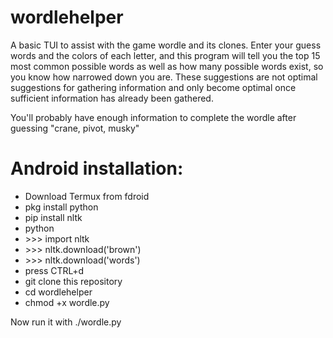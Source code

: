 # wordlehelper

A basic TUI to assist with the game wordle and its clones. Enter your guess words and the colors of each letter, and this program will tell you the top 15 most common possible words as well as how many possible words exist, so you know how narrowed down you are. These suggestions are not optimal suggestions for gathering information and only become optimal once sufficient information has already been gathered.

You'll probably have enough information to complete the wordle after guessing "crane, pivot, musky"

# Android installation:    
* Download Termux from fdroid
* pkg install python
* pip install nltk
* python
* \>\>\> import nltk
* \>\>\> nltk.download('brown')
* \>\>\> nltk.download('words')
* press CTRL+d
* git clone this repository
* cd wordlehelper
* chmod +x wordle.py

Now run it with ./wordle.py
